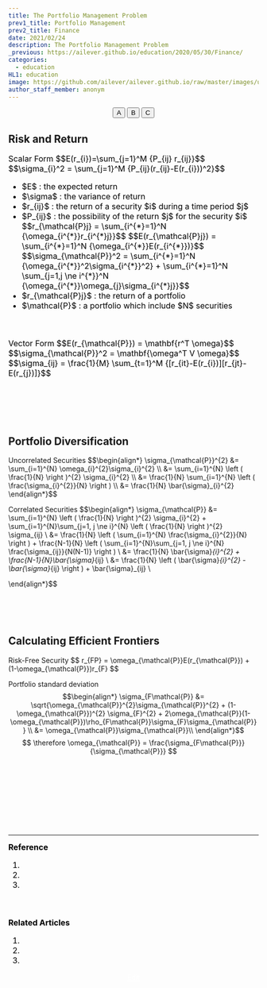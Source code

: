 ```yaml
---
title: The Portfolio Management Problem
prev1_title: Portfolio Management
prev2_title: Finance
date: 2021/02/24
description: The Portfolio Management Problem
_previous: https://ailever.github.io/education/2020/05/30/Finance/
categories:
  - education
HL1: education
image: https://github.com/ailever/ailever.github.io/raw/master/images/unsplash/gray_Finance.png
author_staff_member: anonym
---
```


<!-- Top Block -->
<div align="center" class="top_btn_box">
  <button class="top_btn" type="button" onclick="location.href='#'">A</button>
  <button class="top_btn" type="button" onclick="location.href='#'">B</button>
  <button class="top_btn" type="button" onclick="location.href='#'">C</button>
</div>
<!-- Top Block -->

## Risk and Return
<div align="left" style="font-size:medium;font-weight:normal;color:black;background-color:unset;">
Scalar Form
$$E(r_{i})=\sum_{j=1}^M {P_{ij} r_{ij}}$$
$$\sigma_{i}^2 = \sum_{j=1}^M {P_{ij}(r_{ij}-E(r_{i}))^2}$$
<ul>
<li>$E$ : the expected return</li>
<li>$\sigma$ : the variance of return</li>
<li>$r_{ij}$ : the return of a security $i$ during a time period $j$</li>
<li>$P_{ij}$ : the possibility of the return $j$ for the security $i$</li>
$$r_{\mathcal{P}j} = \sum_{i^{*}=1}^N {\omega_{i^{*}}r_{i^{*}j}}$$
$$E(r_{\mathcal{P}j}) = \sum_{i^{*}=1}^N {\omega_{i^{*}}E(r_{i^{*}})}$$
$$\sigma_{\mathcal{P}}^2 = \sum_{i^{*}=1}^N {\omega_{i^{*}}^2\sigma_{i^{*}}^2} + \sum_{i^{*}=1}^N \sum_{j=1,j \ne i^{*}}^N {\omega_{i^{*}}\omega_{j}\sigma_{i^{*}j}}$$
<li>$r_{\mathcal{P}j}$ : the return of a portfolio</li>
<li>$\mathcal{P}$ : a portfolio which include $N$ securities</li>
</ul>
<br><br></div>

<div align="left" style="font-size:medium;font-weight:normal;color:black;background-color:unset;">
Vector Form
$$E(r_{\mathcal{P}}) = \mathbf{r^T \omega}$$
$$\sigma_{\mathcal{P}}^2 = \mathbf{\omega^T V \omega}$$
$$\sigma_{ij} = \frac{1}{M} \sum_{t=1}^M {[r_{it}-E(r_{i})][r_{jt}-E(r_{j})]}$$
<br><br></div>

<br><br><br>
## Portfolio Diversification

<div class="math-box1">
Uncorrelated Securities
$$\begin{align*}
  \sigma_{\mathcal{P}}^{2} &= \sum_{i=1}^{N} \omega_{i}^{2}\sigma_{i}^{2} \\
                 &= \sum_{i=1}^{N} \left ( \frac{1}{N} \right )^{2} \sigma_{i}^{2} \\
                 &= \frac{1}{N} \sum_{i=1}^{N} \left ( \frac{\sigma_{i}^{2}}{N} \right ) \\
                 &= \frac{1}{N} \bar{\sigma}_{i}^{2}
\end{align*}$$

Correlated Securities
$$\begin{align*}
  \sigma_{\mathcal{P}} &= \sum_{i=1}^{N} \left ( \frac{1}{N} \right )^{2} \sigma_{i}^{2} 
             + \sum_{i=1}^{N}\sum_{j=1, j \ne i}^{N} \left ( \frac{1}{N} \right )^{2} \sigma_{ij}  \\
             &= \frac{1}{N} \left ( \sum_{i=1}^{N} \frac{\sigma_{i}^{2}}{N} \right )
             + \frac{N-1}{N} \left ( \sum_{i=1}^{N}\sum_{j=1, j \ne i}^{N} \frac{\sigma_{ij}}{N(N-1)} \right ) \\
             &= \frac{1}{N} \bar{\sigma}_{i}^{2} + \frac{N-1}{N}\bar{\sigma}_{ij} \\
             &= \frac{1}{N} \left ( \bar{\sigma}_{i}^{2} - \bar{\sigma}_{ij} \right ) + \bar{\sigma}_{ij} \\

\end{align*}$$
</div>

<br><br><br>
## Calculating Efficient Frontiers
<div class="math-box1">
Risk-Free Security
$$
  r_{FP} = \omega_{\mathcal{P}}E(r_{\mathcal{P}}) + (1-\omega_{\mathcal{P}})r_{F}
$$
  
Portfolio standard deviation
$$\begin{align*}
  \sigma_{F\mathcal{P}} &= \sqrt{\omega_{\mathcal{P}}^{2}\sigma_{\mathcal{P}}^{2} + (1-\omega_{\mathcal{P}})^{2} \sigma_{F}^{2} + 2\omega_{\mathcal{P}}(1-\omega_{\mathcal{P}})\rho_{F\mathcal{P}}\sigma_{F}\sigma_{\mathcal{P}} } \\
  &= \omega_{\mathcal{P}}\sigma_{\mathcal{P}}\\
\end{align*}$$
$$
\therefore \omega_{\mathcal{P}} = \frac{\sigma_{F\mathcal{P}}}{\sigma_{\mathcal{P}}}
$$
</div>


<!-- Content Block -->
<div align="left" style="font-size:medium;font-weight:normal;color:black;background-color:unset;">　<br><br></div>
<div align="left" style="font-size:medium;font-weight:normal;color:black;background-color:unset;">　<br><br></div>
<div align="left" style="font-size:medium;font-weight:normal;color:black;background-color:unset;">　<br><br></div>
<!-- Content Block -->

---

<!-- Reference Block -->
<div align="left" style="font-size:medium;font-weight:normal;color:black;background-color:unset;">
<b id='ART'>Reference</b>
<ol>
  <li></li>
  <li></li>
  <li></li>
</ol>
<br><br></div>
<!-- Reference Block -->

<!-- Article Block -->
<div align="left" style="font-size:medium;font-weight:normal;color:black;background-color:unset;">
<b id='ART'>Related Articles</b>
<ol>
  <li></li>
  <li></li>
  <li></li>
</ol>
</div>
<!-- Article Block -->

<!-- Bottom Block -->
<div align="center" class="bottom_btn_box">
  <span class="bottom_btn"><a href="https://github.com/ailever/ailever.github.io/blob/master/_posts/education/2021-02-24-_FI-pm-en-the-portfolio-management-problem.md" target="_blank" style="color:white">Edit</a></span>
</div>
<!-- Bottom Block -->

<!-- Notice
# Mathematical Expression
- outline : $  $
- inline  : $$  $$

# Default Div Tag
- align : left, right, center
- font-size : xx-small, x-small, small, medium, large, x-large, xx-large
- font-weight : normal, bold
- color : red, orange, yellow, green, cyan, blue, purple, pink, white, gray, brown
- background-color : red, orange, yellow, green, cyan, blue, purple, pink, white, gray, brown

# Html Ref
- color code : https://htmlcolorcodes.com/
- tags : https://www.w3schools.com/tags/default.asp
- attributes : https://www.w3schools.com/tags/ref_attributes.asp
Notice -->


